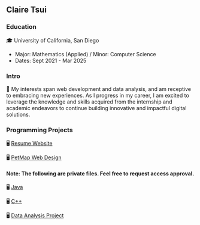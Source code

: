 ## Claire Tsui

### Education
🎓 University of California, San Diego
   - Major: Mathematics (Applied) / Minor: Computer Science  
   - Dates: Sept 2021 - Mar 2025

### Intro 
💬 My interests span web development and data analysis, and am receptive to embracing 
   new experiences. As I progress in my career, I am excited to leverage the knowledge 
   and skills acquired from the internship and academic endeavors to continue building innovative 
   and impactful digital solutions.

### Programming Projects

🖥️ [Resume Website](https://6793286ca6d82e7931eb3c2c--fanciful-gaufre-370688.netlify.app)

🖥️ [PetMap Web Design](https://679324c68dee2a8dc74be9a3--fanciful-gaufre-370688.netlify.app)

#### Note: The following are private files. Feel free to request access approval.

🖥️ [Java](https://github.com/claire-tsui/Programming-Projects/tree/a8b2afcb1b0cbc01916cc3aa1a2f86a02323a156/Java)

🖥️ [C++](https://github.com/claire-tsui/Programming-Projects/tree/a8b2afcb1b0cbc01916cc3aa1a2f86a02323a156/C%2B%2B)

🖥️ [Data Analysis Project](https://github.com/claire-tsui/Programming-Projects/tree/a8b2afcb1b0cbc01916cc3aa1a2f86a02323a156/DS_project_ucsd)
